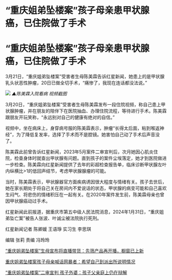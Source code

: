 # “重庆姐弟坠楼案”孩子母亲患甲状腺癌，已住院做了手术

# “重庆姐弟坠楼案”孩子母亲患甲状腺癌，已住院做了手术

3月21日，“重庆姐弟坠楼案”受害者生母陈美霖告诉红星新闻，她患上的是甲状腺乳头状恶性肿瘤，20日已做全切手术，“痛惨了，我现在连话都没法说。”

![](https://inews.gtimg.com/om_bt/ONnn2Pa3Zzqe6ZGivLKBdZ5C8Ihqzgcsc4wj0BsA3ZefMAA/1000)
_▲陈美霖入院看病 视频截图_

3月20日，“重庆姐弟坠楼案”受害者生母陈美霖发布一段住院视频，称自己患上甲状腺肿瘤，并在朋友的陪伴下在医院抽血、办理住院流程，等待进行手术。陈美霖跟朋友开玩笑称，“永远别对自己的健康有绝对的自信。”

视频中，坐在病床上，身穿病号服的陈美霖表示，肿瘤“长得太后面，粘到喉返神经”，为了降低复发率，选择了手术而不是腔镜。她害怕自己动了手术后声音没了。

陈美霖此前曾告诉红星新闻，2023年5月案件二审宣判后，次月她因心肌炎住院，检查身体时就查出甲状腺有问题。直到孩子的案件尘埃落定，她才到医院做进一步检查。陈美霖向红星新闻提供了去年的彩超检查报告单，临床诊断甲状腺左叶内纵横比>1的低回声结节，考虑甲状腺腺瘤的可能。

当时，陈美霖表示，甲状腺器官方面疾病诱因很大程度与情绪有关。孩子去世后，她在家长期处于将自己关在房间内不爱说话的状态，甲状腺的病变可能和自己喜欢生闷气、将悲伤的情绪积压在一起有关。在2020年案件发生前，陈美霖母亲也曾因甲状腺癌动过手术。

红星新闻此前报道，据重庆市第五中级人民法院消息，2024年1月31日，“重庆姐弟坠亡案”被告人张波、叶诚尘被法院执行死刑。

红星新闻记者 陈卿媛 王语琤 实习生 李思琪

编辑 张莉 责编 冯玲玲

[“重庆姐弟坠楼案”生母宣布将直播带货：先筛产品再开播，橱窗已上新](https://news.qq.com/rain/a/20240229A06TUK00)

[重庆姐弟坠楼案孩子母亲喊话网暴者：希望自己到派出所说明情况](https://news.qq.com/rain/a/20240221A07STX00)

[“重庆姐弟坠楼案”二审宣判 孩子外婆：孩子父亲庭上仍在辩解](https://news.qq.com/rain/a/20230511A04SRL00)

